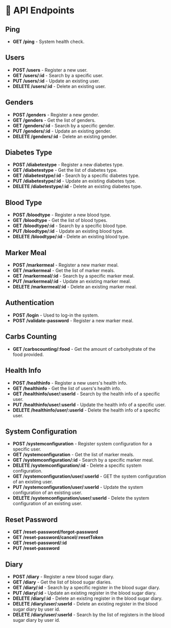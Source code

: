 # 📡 API Endpoints

## Ping
- **GET /ping** - System health check.

## Users
- **POST /users** - Register a new user.
- **GET /users/:id** - Search by a specific user.
- **PUT /users/:id** - Update an existing user.
- **DELETE /users/:id** - Delete an existing user.

## Genders
- **POST /genders** - Register a new gender.
- **GET /genders** - Get the list of genders.
- **GET /genders/:id** - Search by a specific gender.
- **PUT /genders/:id** - Update an existing gender.
- **DELETE /genders/:id** - Delete an existing gender.

## Diabetes Type
- **POST /diabetestype** - Register a new diabetes type.
- **GET /diabetestype** - Get the list of diabetes type.
- **GET /diabetestype/:id** - Search by a specific diabetes type.
- **PUT /diabetestype/:id** - Update an existing diabetes type.
- **DELETE /diabetestype/:id** - Delete an existing diabetes type.

## Blood Type
- **POST /bloodtype** - Register a new blood type.
- **GET /bloodtype** - Get the list of blood types.
- **GET /bloodtype/:id** - Search by a specific blood type.
- **PUT /bloodtype/:id** - Update an existing blood type.
- **DELETE /bloodtype/:id** - Delete an existing blood type.

## Marker Meal
- **POST /markermeal** - Register a new marker meal.
- **GET /markermeal** - Get the list of marker meals.
- **GET /markermeal/:id** - Search by a specific marker meal.
- **PUT /markermeal/:id** - Update an existing marker meal.
- **DELETE /markermeal/:id** - Delete an existing marker meal.

## Authentication
- **POST /login** - Used to log-in the system.
- **POST /validate-password** - Register a new marker meal.

## Carbs Counting
- **GET /carbscounting/:food** - Get the amount of carbohydrate of the food provided.

## Health Info
- **POST /healthinfo** - Register a new users's health info.
- **GET /healthinfo** - Get the list of users's health info.
- **GET /healthinfo/user/:userId** - Search by the health info of a specific user.
- **PUT /healthinfo/user/:userId** - Update the health info of a specific user.
- **DELETE /healthinfo/user/:userId** - Delete the health info of a specific user.

## System Configuration
- **POST /systemconfiguration** - Register system configuration for a specific user.
- **GET /systemconfiguration** - Get the list of marker meals.
- **GET /systemconfiguration/:id** - Search by a specific marker meal.
- **DELETE /systemconfiguration/:id** - Delete a specific system configuration.
- **GET /systemconfiguration/user/:userId** - GET the system configuration of an existing user.
- **PUT /systemconfiguration/user/:userId** - Update the system configuration of an existing user.
- **DELETE /systemconfiguration/user/:userId** - Delete the system configuration of an existing user.  

## Reset Password
- **GET /reset-password/forgot-password** 
- **GET /reset-password/cancel/:resetToken** 
- **GET /reset-password/:id** 
- **PUT /reset-password** 

## Diary
- **POST /diary** - Register a new blood sugar diary.
- **GET /diary** - Get the list of blood sugar diaries.
- **GET /diary/:id** - Search by a specific register in the blood sugar diary.
- **PUT /diary/:id** - Update an existing register in the blood sugar diary.
- **DELETE /diary/:id** - Delete an existing register in the blood sugar diary.
- **DELETE /diary/user/:userId** - Delete an existing register in the blood sugar diary by user id.
- **DELETE /diary/user/:userId** - Search by the list of registers in the blood sugar diary by user id.